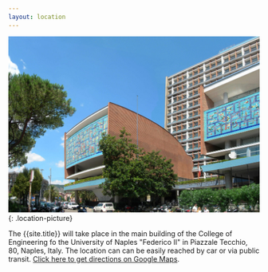 ```yaml
---
layout: location
---
```

![Piazzale Tecchio](/assets/images/tecchio.jpg){: .location-picture}

The {{site.title}} will take place in the main building of the College of Engineering fo the University of Naples "Federico II" in Piazzale Tecchio, 80, Naples, Italy. The location can can be easily reached by car or via public transit.
<a href="https://www.google.com/maps/dir//''/@40.824792,14.1533482,13z/data=!3m1!4b1!4m9!4m8!1m0!1m5!1m1!1s0x133b0934a2dc956d:0x7a6e276b1d971f2f!2m2!1d14.1945478!2d40.8247344!3e3?entry=ttu" target="_blank">Click here to get directions on Google Maps</a>.